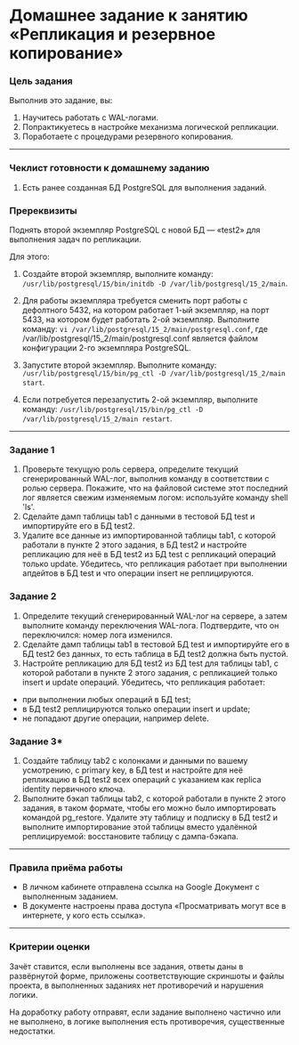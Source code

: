 # Домашнее задание к занятию «Репликация и резервное копирование»### Цель заданияВыполнив это задание, вы:1. Научитесь работать с WAL-логами.2. Попрактикуетесь в настройке механизма логической репликации.3. Поработаете с процедурами резервного копирования.------### Чеклист готовности к домашнему заданию1. Есть ранее созданная БД PostgreSQL для выполнения заданий.### ПререквизитыПоднять второй экземпляр PostgreSQL с новой БД — «test2» для выполнения задач по репликации. Для этого:1. Создайте второй экземпляр, выполните команду:  ``/usr/lib/postgresql/15/bin/initdb -D /var/lib/postgresql/15_2/main``.   2. Для работы экземпляра требуется сменить порт работы с дефолтного 5432, на котором работает 1-ый экземпляр, на порт 5433, на котором будет работать 2-ой экземпляр.Выполните команду: ``vi /var/lib/postgresql/15_2/main/postgresql.conf``, где /var/lib/postgresql/15_2/main/postgresql.conf является файлом конфигурации 2-го экземпляра PostgreSQL.  3. Запустите второй экземпляр. Выполните команду:  ``/usr/lib/postgresql/15/bin/pg_ctl -D /var/lib/postgresql/15_2/main start``.   4. Если потребуется перезапустить 2-ой экземпляр, выполните команду:  ``/usr/lib/postgresql/15/bin/pg_ctl -D /var/lib/postgresql/15_2/main restart``.---### Задание 11. Проверьте текущую роль сервера, определите текущий сгенерированный WAL-лог, выполнив команду в соответствии с ролью сервера. Покажите, что на файловой системе этот последний лог является свежим изменяемым логом: используйте команду shell 'ls'.2. Сделайте дамп таблицы tab1 с данными в тестовой БД test и импортируйте его в БД test2.3. Удалите все данные из импортированной таблицы tab1, с которой работали в пункте 2 этого задания, в БД test2 и настройте репликацию для неё в БД test2 из БД test с репликаций операций только update. Убедитесь, что репликация работает при выполнении апдейтов в БД test и что операции insert не реплицируются.### Задание 21. Определите текущий сгенерированный WAL-лог на сервере, а затем выполните команду переключения WAL-лога. Подтвердите, что он переключился: номер лога изменился.2. Сделайте дамп таблицы tab1 в тестовой БД test и импортируйте его в БД test2 без данных, то есть таблица в БД test2 должна быть пустой.3. Настройте репликацию для БД test2 из БД test для таблицы tab1, с которой работали в пункте 2 этого задания, с репликацией только insert и update операций. Убедитесь, что репликация работает:  - при выполнении любых операций в БД test;  - в БД test2 реплицируются только операции insert и update;  - не попадают другие операции, например delete.### Задание 3*1. Создайте таблицу tab2 с колонками и данными по вашему усмотрению, с primary key, в БД test и настройте для неё репликацию в БД test2 всех операций с указанием как replica identity первичного ключа.2. Выполните бэкап таблицы tab2, с которой работали в пункте 2 этого задания, в таком формате, чтобы его можно было импортировать командой pg_restore. Удалите эту таблицу и подписку в БД test2 и выполните импортирование этой таблицы вместо удалённой реплицируемой: восстановите таблицу с дампа-бэкапа.------### Правила приёма работы* В личном кабинете отправлена ссылка на Google Документ с выполненным заданием.   * В документе настроены права доступа «Просматривать могут все в интернете, у кого есть ссылка».------### Критерии оценкиЗачёт ставится, если выполнены все задания, ответы даны в развёрнутой форме, приложены соответствующие скриншоты и файлы проекта, в выполненных заданиях нет противоречий и нарушения логики.На доработку работу отправят, если задание выполнено частично или не выполнено, в логике выполнения есть противоречия, существенные недостатки.